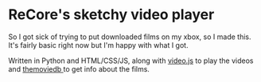 # ReCore's sketchy video player

So I got sick of trying to put downloaded films on my xbox, so I made this.
It's fairly basic right now but I'm happy with what I got.

Written in Python and HTML/CSS/JS, along with [video.js](https://videojs.com) to play the videos and [themoviedb ](https://www.themoviedb.org/)to get info about the films.
